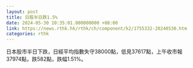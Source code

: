 ```yaml
---
layout: post
title: 日股半日跌1.5%
date: 2024-05-30 10:35:01.000000000 +08:00
link: https://news.rthk.hk/rthk/ch/component/k2/1755332-20240530.htm
categories: rthk
---
```


日本股市半日下跌，日經平均指數失守38000點，低見37617點，上午收市報37974點，跌582點，跌幅1.51%。

